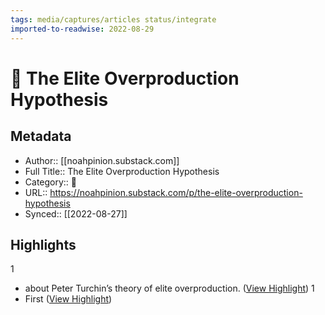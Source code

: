 ```yaml
---
tags: media/captures/articles status/integrate
imported-to-readwise: 2022-08-29
---
```

# 📰 The Elite Overproduction Hypothesis

## Metadata
- Author:: [[noahpinion.substack.com]]
- Full Title:: The Elite Overproduction Hypothesis
- Category:: 📰
- URL:: https://noahpinion.substack.com/p/the-elite-overproduction-hypothesis
- Synced:: [[2022-08-27]]

## Highlights
1
- about Peter Turchin’s theory of elite overproduction. ([View Highlight](https://instapaper.com/read/1532552722/20514573))
1
- First ([View Highlight](https://instapaper.com/read/1532552722/20514587))
